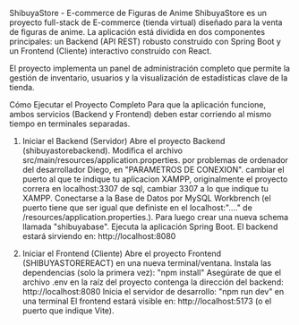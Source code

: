 ShibuyaStore - E-commerce de Figuras de Anime
ShibuyaStore es un proyecto full-stack de E-commerce (tienda virtual) diseñado para la venta de figuras de anime. La aplicación está dividida en dos componentes principales: un Backend (API REST) robusto construido con Spring Boot y un Frontend (Cliente) interactivo construido con React.

El proyecto implementa un panel de administración completo que permite la gestión de inventario, usuarios y la visualización de estadísticas clave de la tienda.

Cómo Ejecutar el Proyecto Completo
Para que la aplicación funcione, ambos servicios (Backend y Frontend) deben estar corriendo al mismo tiempo en terminales separadas.

1. Iniciar el Backend (Servidor)
Abre el proyecto Backend (shibuyastorebackend).
Modifica el archivo src/main/resources/application.properties. por problemas de ordenador del desarrollador Diego, en "PARAMETROS DE CONEXION". cambiar el puerto al que te indique tu aplicacion XAMPP, originalmente el proyecto correra en localhost:3307 de sql, cambiar 3307 a lo que indique tu XAMPP.
Conectarse a la Base de Datos por MySQL Workbrench (el puerto tiene que ser igual que definiste en el localhost:"...." de /resources/application.properties.). Para luego crear una nueva schema llamada "shibuyabase".
Ejecuta la aplicación Spring Boot.
El backend estará sirviendo en: http://localhost:8080

2. Iniciar el Frontend (Cliente)
Abre el proyecto Frontend (SHIBUYASTOREREACT) en una nueva terminal/ventana.
Instala las dependencias (solo la primera vez): "npm install"
Asegúrate de que el archivo .env en la raíz del proyecto contenga la dirección del backend: http://localhost:8080
Inicia el servidor de desarrollo: "npm run dev" en una terminal
El frontend estará visible en: http://localhost:5173 (o el puerto que indique Vite).
